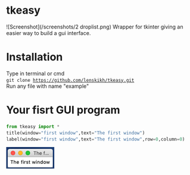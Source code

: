 # tkeasy
![Screenshot](/screenshots/2 droplist.png)
Wrapper for tkinter giving an easier way to build a gui interface.

# Installation
Type in terminal or cmd</br>
<code>git clone https://github.com/lenskikh/tkeasy.git</code></br>
Run any file with name "example"

# Your fisrt GUI program
```python
from tkeasy import *
title(window="first window",text="The first window")
label(window="first window",text="The first window",row=0,column=0)
```
![Screenshot](/screenshots/thefirst.png)